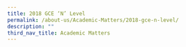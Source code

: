 ```yaml
---
title: 2018 GCE ‘N’ Level
permalink: /about-us/Academic-Matters/2018-gce-n-level/
description: ""
third_nav_title: Academic Matters
---
```

